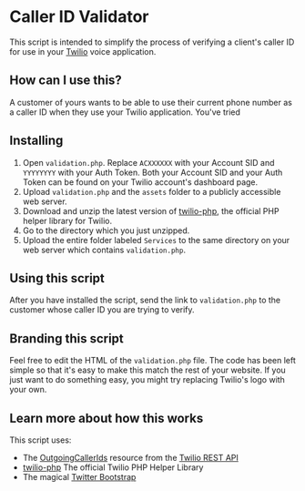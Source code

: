 # Caller ID Validator
This script is intended to simplify the process of verifying a client's caller ID for use in your [Twilio](http://www.twilio.com/) voice application.

## How can I use this?
A customer of yours wants to be able to use their current phone number as a caller ID when they use your Twilio application. You've tried 

## Installing
1. Open `validation.php`. Replace `ACXXXXXX` with your Account SID and `YYYYYYYY` with your Auth Token. Both your Account SID and your Auth Token can be found on your Twilio account's dashboard page.
2. Upload `validation.php` and the `assets` folder to a publicly accessible web server.
3. Download and unzip the latest version of [twilio-php](http://www.twilio.com/docs/libraries), the official PHP helper library for Twilio.
4. Go to the directory which you just unzipped.
5. Upload the entire folder labeled `Services` to the same directory on your web server which contains `validation.php`.

## Using this script
After you have installed the script, send the link to `validation.php` to the customer whose caller ID you are trying to verify.

## Branding this script
Feel free to edit the HTML of the `validation.php` file. The code has been left simple so that it's easy to make this match the rest of your website. If you just want to do something easy, you might try replacing Twilio's logo with your own.

## Learn more about how this works
This script uses:
* The [OutgoingCallerIds](http://www.twilio.com/docs/api/rest/outgoing-caller-ids) resource from the [Twilio REST API](http://www.twilio.com/docs/api/rest)
* [twilio-php](http://www.twilio.com/docs/libraries) The official Twilio PHP Helper Library
* The magical [Twitter Bootstrap](http://twitter.github.com/bootstrap/)
